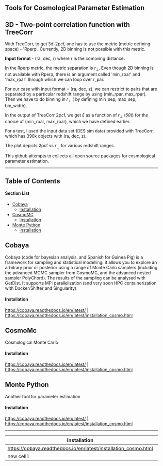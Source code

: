 ## Tools for Cosmological Parameter Estimation


## 3D - Two-point correlation function with TreeCorr

With TreeCorr, to get 3d-2pcf, one has to use the metric (metric defining space) - 'Rperp'. Currently, 2D binning is not possible with this metric.

**Input format** - (ra, dec, r) where r is the comoving distance.

In the Rperp metric, the metric separation is $r_{\perp}$. Even though 2D binning is not available with Rperp, there is an argument called 'min_rpar' and 'max_rpar' through which we can loop over r_par.

For our case with input format = (ra, dec, z), we can restrict to pairs that are separated by a particular redshift range by using (min_rpar, max_rpar). Then we have to do binning in $r_{\perp}$ ( by defining min_sep, max_sep, bin_width). 

In the output of TreeCorr 2pcf, we get $\xi$ as a function of $r_{\perp}$ ($\delta \theta$)) for the choice of (min_rpar, max_rpar), which we have defined earlier.

For a test, I used the input data set (DES sim data) provided with TreeCorr, which has 390k objects with (ra, dec, z).




The plot depicts 2pcf vs $r_{\perp}$ for various redshift ranges.


This github attempts to collects all open source packages for cosmological parameter estimation.

---
## Table of Contents
#### Section List
- [Cobaya](#cobaya)
  - [Installation](#cobaya_install)
- [CosmoMC](#cosmomc)
  - [Installation](#cosmo_install)
- [Monte Python](#monte)
  - [Installation](#monte_install)


<a name='cobaya'></a>
## Cobaya
Cobaya (code for bayesian analysis, and Spanish for Guinea Pig) is a framework for sampling and statistical modelling: it allows you to explore an arbitrary prior or posterior using a range of Monte Carlo samplers (including the advanced MCMC sampler from CosmoMC, and the advanced nested sampler PolyChord). The results of the sampling can be analysed with GetDist. It supports MPI parallelization (and very soon HPC containerization with Docker/Shifter and Singularity).
<a name='cobaya_install'></a>
#### Installation

https://cobaya.readthedocs.io/en/latest/   | https://cobaya.readthedocs.io/en/latest/installation_cosmo.html


<a name='cosmomc'></a>
## CosmoMc
Cosmological Monte Carlo 
<a name='cosmo_install'></a>
#### Installation

https://cobaya.readthedocs.io/en/latest/   | https://cobaya.readthedocs.io/en/latest/installation_cosmo.html

<a name='monte'></a>
## Monte Python
Another tool for parameter estimation
<a name='monte_install'></a>
#### Installation

https://cobaya.readthedocs.io/en/latest/   | https://cobaya.readthedocs.io/en/latest/installation_cosmo.html

----
| Installation  | Website |
| ------------- | ------------- |
| https://cobaya.readthedocs.io/en/latest/installation_cosmo.html  | https://cobaya.readthedocs.io/en/latest/  |
| new cell1  | new cell  |

